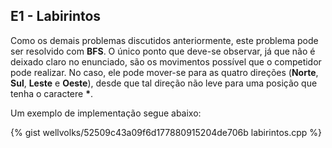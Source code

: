 <div id="imperador">
 
 </div>

## E1 - Labirintos

Como os demais problemas discutidos anteriormente, este problema pode ser resolvido com <b>BFS</b>. O único ponto que deve-se observar, já que não é deixado claro no enunciado, são os movimentos possível que o competidor pode realizar. No caso, ele pode mover-se para as quatro direções (<b>Norte</b>, <b>Sul</b>, <b>Leste</b> e <b>Oeste</b>), desde que tal direção não leve para uma posição que tenha o caractere <b>*</b>.

Um exemplo de implementação segue abaixo:

{% gist wellvolks/52509c43a09f6d177880915204de706b labirintos.cpp %}
